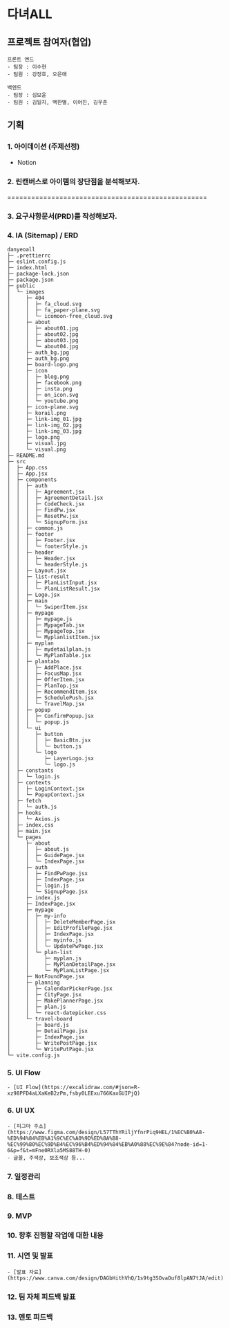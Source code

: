 # 다녀ALL

## 프로젝트 참여자(협업)

```
프론트 엔드
- 팀장 : 이수현
- 팀원 : 강정호, 오은애

백엔드
- 팀장 : 심보윤
- 팀원 : 김일지, 백한별, 이어진, 김우준
```

## 기획

### 1. 아이데이션 (주제선정)

- Notion

### 2. 린캔버스로 아이템의 장단점을 분석해보자.

==================================================

### 3. 요구사항문서(PRD)를 작성해보자.

### 4. IA (Sitemap) / ERD

```
danyeoall
├─ .prettierrc
├─ eslint.config.js
├─ index.html
├─ package-lock.json
├─ package.json
├─ public
│  └─ images
│     ├─ 404
│     │  ├─ fa_cloud.svg
│     │  ├─ fa_paper-plane.svg
│     │  └─ icomoon-free_cloud.svg
│     ├─ about
│     │  ├─ about01.jpg
│     │  ├─ about02.jpg
│     │  ├─ about03.jpg
│     │  └─ about04.jpg
│     ├─ auth_bg.jpg
│     ├─ auth_bg.png
│     ├─ board-logo.png
│     ├─ icon
│     │  ├─ blog.png
│     │  ├─ facebook.png
│     │  ├─ insta.png
│     │  ├─ on_icon.svg
│     │  └─ youtube.png
│     ├─ icon-plane.svg
│     ├─ korail.png
│     ├─ link-img_01.jpg
│     ├─ link-img_02.jpg
│     ├─ link-img_03.jpg
│     ├─ logo.png
│     ├─ visual.jpg
│     └─ visual.png
├─ README.md
├─ src
│  ├─ App.css
│  ├─ App.jsx
│  ├─ components
│  │  ├─ auth
│  │  │  ├─ Agreement.jsx
│  │  │  ├─ AgreementDetail.jsx
│  │  │  ├─ CodeCheck.jsx
│  │  │  ├─ FindPw.jsx
│  │  │  ├─ ResetPw.jsx
│  │  │  └─ SignupForm.jsx
│  │  ├─ common.js
│  │  ├─ footer
│  │  │  ├─ Footer.jsx
│  │  │  └─ footerStyle.js
│  │  ├─ header
│  │  │  ├─ Header.jsx
│  │  │  └─ headerStyle.js
│  │  ├─ Layout.jsx
│  │  ├─ list-result
│  │  │  ├─ PlanListInput.jsx
│  │  │  └─ PlanListResult.jsx
│  │  ├─ Logo.jsx
│  │  ├─ main
│  │  │  └─ SwiperItem.jsx
│  │  ├─ mypage
│  │  │  ├─ mypage.js
│  │  │  ├─ MypageTab.jsx
│  │  │  ├─ MypageTop.jsx
│  │  │  └─ MyplanlistItem.jsx
│  │  ├─ myplan
│  │  │  ├─ mydetailplan.js
│  │  │  └─ MyPlanTable.jsx
│  │  ├─ plantabs
│  │  │  ├─ AddPlace.jsx
│  │  │  ├─ FocusMap.jsx
│  │  │  ├─ OfferItem.jsx
│  │  │  ├─ PlanTop.jsx
│  │  │  ├─ RecommendItem.jsx
│  │  │  ├─ SchedulePush.jsx
│  │  │  └─ TravelMap.jsx
│  │  ├─ popup
│  │  │  ├─ ConfirmPopup.jsx
│  │  │  └─ popup.js
│  │  └─ ui
│  │     ├─ button
│  │     │  ├─ BasicBtn.jsx
│  │     │  └─ button.js
│  │     └─ logo
│  │        ├─ LayerLogo.jsx
│  │        └─ logo.js
│  ├─ constants
│  │  └─ login.js
│  ├─ contexts
│  │  ├─ LoginContext.jsx
│  │  └─ PopupContext.jsx
│  ├─ fetch
│  │  └─ auth.js
│  ├─ hooks
│  │  └─ Axios.js
│  ├─ index.css
│  ├─ main.jsx
│  └─ pages
│     ├─ about
│     │  ├─ about.js
│     │  ├─ GuidePage.jsx
│     │  └─ IndexPage.jsx
│     ├─ auth
│     │  ├─ FindPwPage.jsx
│     │  ├─ IndexPage.jsx
│     │  ├─ login.js
│     │  └─ SignupPage.jsx
│     ├─ index.js
│     ├─ IndexPage.jsx
│     ├─ mypage
│     │  ├─ my-info
│     │  │  ├─ DeleteMemberPage.jsx
│     │  │  ├─ EditProfilePage.jsx
│     │  │  ├─ IndexPage.jsx
│     │  │  ├─ myinfo.js
│     │  │  └─ UpdatePwPage.jsx
│     │  └─ plan-list
│     │     ├─ myplan.js
│     │     ├─ MyPlanDetailPage.jsx
│     │     └─ MyPlanListPage.jsx
│     ├─ NotFoundPage.jsx
│     ├─ planning
│     │  ├─ CalendarPickerPage.jsx
│     │  ├─ CityPage.jsx
│     │  ├─ MakePlannerPage.jsx
│     │  ├─ plan.js
│     │  └─ react-datepicker.css
│     └─ travel-board
│        ├─ board.js
│        ├─ DetailPage.jsx
│        ├─ IndexPage.jsx
│        ├─ WritePostPage.jsx
│        └─ WritePutPage.jsx
└─ vite.config.js

```

### 5. UI Flow

    - [UI Flow](https://excalidraw.com/#json=R-xz98PFD4aLXaKeB2zPm,fsby0LEExu766KaxGUIPjQ)

### 6. UI UX

    - [피그마 주소](https://www.figma.com/design/L57TThYRiljYfnrPiq9HEL/1%EC%B0%A8-%ED%94%84%EB%A1%9C%EC%A0%9D%ED%8A%B8-%EC%99%80%EC%9D%B4%EC%96%B4%ED%94%84%EB%A0%88%EC%9E%84?node-id=1-6&p=f&t=mFne0RXla5MS88TH-0)
    - 글꼴, 주색상, 보조색상 등...

### 7. 일정관리

### 8. 테스트

### 9. MVP

### 10. 향후 진행할 작업에 대한 내용

### 11. 시연 및 발표

    - [발표 자료](https://www.canva.com/design/DAGbHithVhQ/1s9tg3SOvaOuf8lpAN7tJA/edit)

### 12. 팀 자체 피드백 발표

### 13. 멘토 피드백
